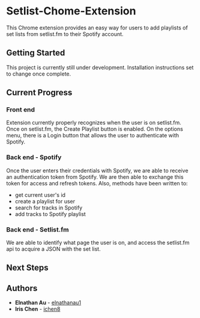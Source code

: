 # Setlist-Chome-Extension
This Chrome extension provides an easy way for users to add playlists of set lists from setlist.fm to their Spotify account.

## Getting Started

This project is currently still under development. Installation instructions set to change once complete.

## Current Progress

### Front end
Extension currently properly recognizes when the user is on setlist.fm. Once on setlist.fm, the Create Playlist button is enabled. On the options menu, there is a Login button that allows the user to authenticate with Spotify.

### Back end - Spotify
Once the user enters their credentials with Spotify, we are able to receive an authentication token from Spotify. We are then able to exchange this token for access and refresh tokens. Also, methods have been written to:
* get current user's id
* create a playlist for user
* search for tracks in Spotify
* add tracks to Spotify playlist

### Back end - Setlist.fm
We are able to identify what page the user is on, and access the setlist.fm api to acquire a JSON with the set list.

## Next Steps


## Authors

* **Elnathan Au** - [elnathanau1](https://github.com/elnathanau1)
* **Iris Chen** - [ichen8](https://github.com/ichen8)
